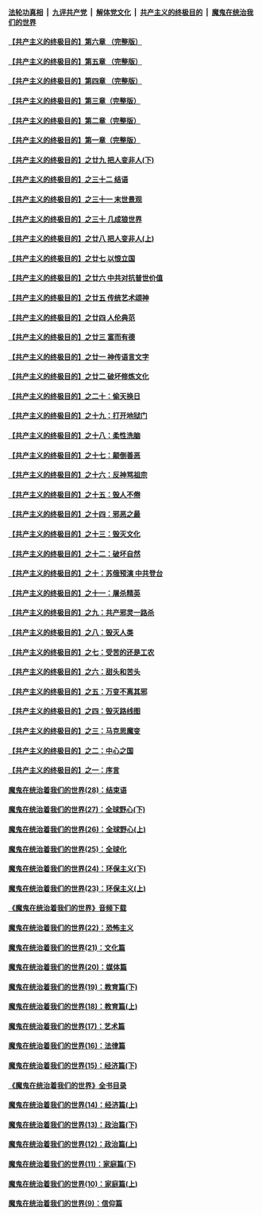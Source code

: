 ####  [法轮功真相](../../../../basic/blob/master/README.md?t=04042330) &nbsp;|&nbsp; [九评共产党](../../../../9ping.md/blob/master/README.md?t=04042330) &nbsp;|&nbsp; [解体党文化](../../../../jtdwh.md/blob/master/README.md?t=04042330)  &nbsp;|&nbsp; [共产主义的终极目的](../../../../gczydzjmd.md/blob/master/README.md?t=04042330) &nbsp;|&nbsp; [魔鬼在统治我们的世界](../../../../mgztzwmdsj.md/blob/master/README.md?t=04042330) 

#### [【共产主义的终极目的】第六章 （完整版）](../pages/nsc422/n11428913.md?t=04042330) 

#### [【共产主义的终极目的】第五章 （完整版）](../pages/nsc422/n11428912.md?t=04042330) 

#### [【共产主义的终极目的】第四章 （完整版）](../pages/nsc422/n11428907.md?t=04042330) 

#### [【共产主义的终极目的】第三章（完整版）](../pages/nsc422/n11428848.md?t=04042330) 

#### [【共产主义的终极目的】第二章（完整版）](../pages/nsc422/n11428831.md?t=04042330) 

#### [【共产主义的终极目的】第一章（完整版）](../pages/nsc422/n11417651.md?t=04042330) 

#### [【共产主义的终极目的】之廿九 把人变非人(下)](../pages/nsc422/n11344140.md?t=04042330) 

#### [【共产主义的终极目的】之三十二 结语](../pages/nsc422/n11360535.md?t=04042330) 

#### [【共产主义的终极目的】之三十一 末世景观](../pages/nsc422/n11351129.md?t=04042330) 

#### [【共产主义的终极目的】之三十 几成狼世界](../pages/nsc422/n11348280.md?t=04042330) 

#### [【共产主义的终极目的】之廿八 把人变非人(上)](../pages/nsc422/n11340492.md?t=04042330) 

#### [【共产主义的终极目的】之廿七 以恨立国](../pages/nsc422/n11336944.md?t=04042330) 

#### [【共产主义的终极目的】之廿六 中共对抗普世价值](../pages/nsc422/n11324785.md?t=04042330) 

#### [【共产主义的终极目的】之廿五 传统艺术颂神](../pages/nsc422/n11296396.md?t=04042330) 

#### [【共产主义的终极目的】之廿四 人伦典范](../pages/nsc422/n11296397.md?t=04042330) 

#### [【共产主义的终极目的】之廿三 富而有德](../pages/nsc422/n11283598.md?t=04042330) 

#### [【共产主义的终极目的】之廿一 神传语言文字](../pages/nsc422/n11263265.md?t=04042330) 

#### [【共产主义的终极目的】之廿二 破坏修炼文化](../pages/nsc422/n11245728.md?t=04042330) 

#### [【共产主义的终极目的】之二十：偷天换日](../pages/nsc422/n11238846.md?t=04042330) 

#### [【共产主义的终极目的】之十九：打开地狱门](../pages/nsc422/n11206376.md?t=04042330) 

#### [【共产主义的终极目的】之十八：柔性洗脑](../pages/nsc422/n11199994.md?t=04042330) 

#### [【共产主义的终极目的】之十七：颠倒善恶](../pages/nsc422/n11179782.md?t=04042330) 

#### [【共产主义的终极目的】之十六：反神骂祖宗](../pages/nsc422/n11166798.md?t=04042330) 

#### [【共产主义的终极目的】之十五：毁人不倦](../pages/nsc422/n11166792.md?t=04042330) 

#### [【共产主义的终极目的】之十四：邪恶之最](../pages/nsc422/n11150249.md?t=04042330) 

#### [【共产主义的终极目的】之十三：毁灭文化](../pages/nsc422/n11135227.md?t=04042330) 

#### [【共产主义的终极目的】之十二：破坏自然](../pages/nsc422/n11135214.md?t=04042330) 

#### [【共产主义的终极目的】之十：苏俄预演 中共登台](../pages/nsc422/n11118424.md?t=04042330) 

#### [【共产主义的终极目的】之十一：屠杀精英](../pages/nsc422/n11118442.md?t=04042330) 

#### [【共产主义的终极目的】之九：共产邪灵一路杀](../pages/nsc422/n11114139.md?t=04042330) 

#### [【共产主义的终极目的】之八：毁灭人类](../pages/nsc422/n11108503.md?t=04042330) 

#### [【共产主义的终极目的】之七：受苦的还是工农](../pages/nsc422/n11101809.md?t=04042330) 

#### [【共产主义的终极目的】之六：甜头和苦头](../pages/nsc422/n11096971.md?t=04042330) 

#### [【共产主义的终极目的】之五：万变不离其邪](../pages/nsc422/n11091285.md?t=04042330) 

#### [【共产主义的终极目的】之四：毁灭路线图](../pages/nsc422/n11086284.md?t=04042330) 

#### [【共产主义的终极目的】之三：马克思魔变](../pages/nsc422/n11061941.md?t=04042330) 

#### [【共产主义的终极目的】之二：中心之国](../pages/nsc422/n11047728.md?t=04042330) 

#### [【共产主义的终极目的】之一：序言](../pages/nsc422/n11086077.md?t=04042330) 

#### [魔鬼在统治着我们的世界(28)：结束语](../pages/nsc422/n10936246.md?t=04042330) 

#### [魔鬼在统治着我们的世界(27)：全球野心(下)](../pages/nsc422/n10928319.md?t=04042330) 

#### [魔鬼在统治着我们的世界(26)：全球野心(上)](../pages/nsc422/n10900318.md?t=04042330) 

#### [魔鬼在统治着我们的世界(25)：全球化](../pages/nsc422/n10788205.md?t=04042330) 

#### [魔鬼在统治着我们的世界(24)：环保主义(下)](../pages/nsc422/n10695307.md?t=04042330) 

#### [魔鬼在统治着我们的世界(23)：环保主义(上)](../pages/nsc422/n10688613.md?t=04042330) 

#### [《魔鬼在统治着我们的世界》音频下载](../pages/nsc422/n10635553.md?t=04042330) 

#### [魔鬼在统治着我们的世界(22)：恐怖主义](../pages/nsc422/n10614727.md?t=04042330) 

#### [魔鬼在统治着我们的世界(21)：文化篇](../pages/nsc422/n10597706.md?t=04042330) 

#### [魔鬼在统治着我们的世界(20)：媒体篇](../pages/nsc422/n10586579.md?t=04042330) 

#### [魔鬼在统治着我们的世界(19)：教育篇(下)](../pages/nsc422/n10564808.md?t=04042330) 

#### [魔鬼在统治着我们的世界(18)：教育篇(上)](../pages/nsc422/n10526970.md?t=04042330) 

#### [魔鬼在统治着我们的世界(17)：艺术篇](../pages/nsc422/n10499093.md?t=04042330) 

#### [魔鬼在统治着我们的世界(16)：法律篇](../pages/nsc422/n10485969.md?t=04042330) 

#### [魔鬼在统治着我们的世界(15)：经济篇(下)](../pages/nsc422/n10469975.md?t=04042330) 

#### [《魔鬼在统治着我们的世界》全书目录](../pages/nsc422/n10464261.md?t=04042330) 

#### [魔鬼在统治着我们的世界(14)：经济篇(上)](../pages/nsc422/n10457370.md?t=04042330) 

#### [魔鬼在统治着我们的世界(13)：政治篇(下)](../pages/nsc422/n10448270.md?t=04042330) 

#### [魔鬼在统治着我们的世界(12)：政治篇(上)](../pages/nsc422/n10444576.md?t=04042330) 

#### [魔鬼在统治着我们的世界(11)：家庭篇(下)](../pages/nsc422/n10440961.md?t=04042330) 

#### [魔鬼在统治着我们的世界(10)：家庭篇(上)](../pages/nsc422/n10435448.md?t=04042330) 

#### [魔鬼在统治着我们的世界(9)：信仰篇](../pages/nsc422/n10432159.md?t=04042330) 

